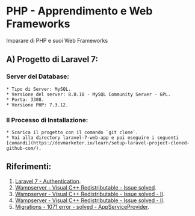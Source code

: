 # PHP - Apprendimento e Web Frameworks
Imparare di PHP e suoi Web Frameworks

## A) Progetto di Laravel 7:
 ### Server del Database:
    * Tipo di Server: MySQL.
    * Versione del server: 8.0.18 - MySQL Community Server - GPL.
    * Porta: 3308.
    * Versione PHP: 7.3.12.
    
 ### Il Processo di Installazione:
    * Scarica il progetto con il comando `git clone`.
    * Vai alla directory laravel-7-web-app e poi eseguire i seguenti [comandi](https://devmarketer.io/learn/setup-laravel-project-cloned-github-com/).
     
## Riferimenti:
1. [Laravel 7 - Authentication](https://laravel.com/docs/7.x/authentication).
2. [Wampserver - Visual C++ Redistributable - Issue solved](https://stackoverflow.com/questions/14557245/wamp-shows-error-msvcr100-dll-is-missing-when-install).
3. [Wampserver - Visual C++ Redistributable - Issue solved - II](https://answers.microsoft.com/en-us/windows/forum/all/msvcr110dll-missing-for-wamp-server/5951414d-3ffc-41e8-aad2-3945456bab1f).
4. [Wampserver - Visual C++ Redistributable - Issue solved - II](http://www.steptoinstall.com/msvcr100-dll-is-missing-when-wamp-server-install.html).
5. [Migrations - 1071 error - solved - AppServiceProvider](https://laravel-news.com/laravel-5-4-key-too-long-error).